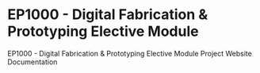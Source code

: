 # EP1000 - Digital Fabrication & Prototyping Elective Module
EP1000 - Digital Fabrication & Prototyping Elective Module Project Website Documentation
